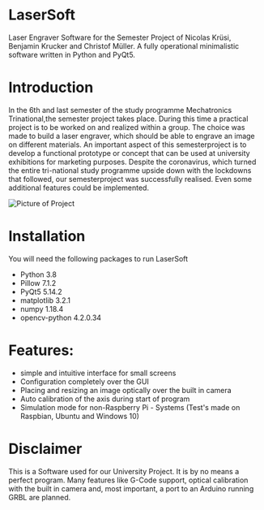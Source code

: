LaserSoft
====

Laser Engraver Software for the Semester Project of Nicolas Krüsi, Benjamin Krucker and Christof Müller.
A fully operational minimalistic software written in Python and PyQt5.  

# Introduction
In the 6th and last semester of the study programme Mechatronics Trinational,the semester project takes place. During this time a practical project is to be worked on and realized within a group. The choice was made to build a laser engraver, which should be able to engrave an image on different materials. An important aspect of this semesterproject  is  to  develop  a  functional  prototype  or  concept  that  can  be  used  at  university exhibitions for marketing purposes. Despite the coronavirus, which turned the entire tri-national study programme upside down with the lockdowns that followed, our semesterproject was successfully realised. Even some additional features could be implemented.

![Picture of Project](https://github.com/atorha/LaserSoft/blob/master/images/help/Semesterarbeit-59.jpg)

# Installation
You will need the following packages to run LaserSoft
- Python 3.8
- Pillow	    7.1.2
- PyQt5	        5.14.2
- matplotlib    3.2.1
- numpy	        1.18.4
- opencv-python	4.2.0.34

# Features:
- simple and intuitive interface for small screens
- Configuration completely over the GUI
- Placing and resizing an image optically over the built in camera
- Auto calibration of the axis during start of program
 - Simulation mode for non-Raspberry Pi - Systems (Test's made on Raspbian, Ubuntu and Windows 10)

# Disclaimer
This is a Software used for our University Project. It is by no means a perfect program. Many features like G-Code support, optical calibration with the built in camera and, most important, a port to an Arduino running GRBL are planned. 
